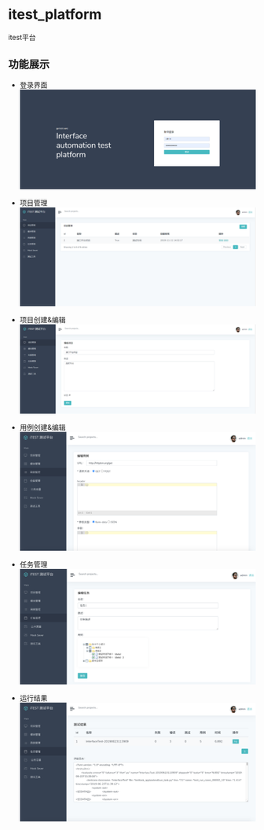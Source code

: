 # itest_platform
itest平台

## 功能展示

* 登录界面
![](./doc/img/login.png)

* 项目管理
![](./doc/img/project_manage.png)

* 项目创建&编辑
![](./doc/img/project_edit.png)

* 用例创建&编辑
![](./doc/img/case_manage.png)

* 任务管理
![](./doc/img/task_manage.png)

* 运行结果
![](./doc/img/run_result.png)
